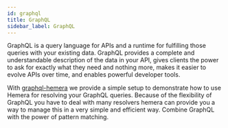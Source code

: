 ```yaml
---
id: graphql
title: GraphQL
sidebar_label: GraphQL
---
```


GraphQL is a query language for APIs and a runtime for fulfilling those queries with your existing data. GraphQL provides a complete and understandable description of the data in your API, gives clients the power to ask for exactly what they need and nothing more, makes it easier to evolve APIs over time, and enables powerful developer tools.

With [graphql-hemera](https://github.com/hemerajs/graphql-hemera) we provide a simple setup to demonstrate how to use Hemera for resolving your GraphQL queries. Because of the flexibility of GraphQL you have to deal with many resolvers hemera can provide you a way to manage this in a very simple and efficient way. Combine GraphQL with the power of pattern matching.
